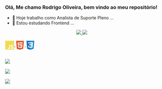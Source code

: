 ### Olá, Me chamo Rodrigo Oliveira, bem vindo ao meu repositório!


- 🔭 Hoje trabalho como Analista de Suporte Pleno ...
- 🌱 Estou estudando Frontend ...

<div align="center">
  <a href="https://github.com/Rdoliv-19">
  <img height="160em" src="https://github-readme-stats.vercel.app/api?username=rdoliv-19&show_icons=true&theme=dark&include_all_commits=true&count_private=true"/>
  <img height="160em" src="https://github-readme-stats.vercel.app/api/top-langs/?username=rdoliv-19&layout=compact&langs_count=7&theme=dark"/>
</div>

  <div style="display: inline_block"><br>
  <img align="center" alt="Rodrigo-Js" height="30" width="30" src="https://raw.githubusercontent.com/devicons/devicon/master/icons/javascript/javascript-plain.svg">
  <img align="center" alt="Rodrigo-HTML" height="30" width="30" src="https://raw.githubusercontent.com/devicons/devicon/master/icons/html5/html5-original.svg">
  <img align="center" alt="Rodrigo-CSS" height="30" width="30" src="https://raw.githubusercontent.com/devicons/devicon/master/icons/css3/css3-original.svg">
  </div>
    
  ##
  <div>
<a href="https://www.instagram.com/diigolliveira/" target="_blank"><img src="https://img.shields.io/badge/-Instagram-%23E4405F?style=for-the-badge&logo=instagram&logoColor=white" target="_blank"></a>

<a href="https://www.linkedin.com/in/rodrigo-dev/" target="_blank"><img src="https://img.shields.io/badge/-LinkedIn-%230077B5?style=for-the-badge&logo=linkedin&logoColor=white" target="_blank"></a>
      
<a href = "mailto:digo.s.oliv@gmail.com@gmail.com"><img src="https://img.shields.io/badge/-Gmail-%23333?style=for-the-badge&logo=gmail&logoColor=white" target="_blank"></a>
  </div>
  
